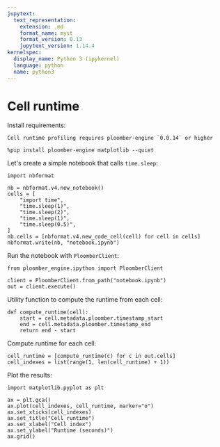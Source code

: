 ```yaml
---
jupytext:
  text_representation:
    extension: .md
    format_name: myst
    format_version: 0.13
    jupytext_version: 1.14.4
kernelspec:
  display_name: Python 3 (ipykernel)
  language: python
  name: python3
---
```


# Cell runtime

Install requirements:

```{important}
Cell runtime profiling requires ploomber-engine `0.0.14` or higher
```

```{code-cell} ipython3
%pip install ploomber-engine matplotlib --quiet
```

Let's create a simple notebook that calls `time.sleep`:

```{code-cell} ipython3
import nbformat

nb = nbformat.v4.new_notebook()
cells = [
    "import time",
    "time.sleep(1)",
    "time.sleep(2)",
    "time.sleep(1)",
    "time.sleep(0.5)",
]
nb.cells = [nbformat.v4.new_code_cell(cell) for cell in cells]
nbformat.write(nb, "notebook.ipynb")
```

Run the notebook with `PloomberClient`:

```{code-cell} ipython3
from ploomber_engine.ipython import PloomberClient
```

```{code-cell} ipython3
client = PloomberClient.from_path("notebook.ipynb")
out = client.execute()
```

Utility function to compute the runtime from each cell:

```{code-cell} ipython3
def compute_runtime(cell):
    start = cell.metadata.ploomber.timestamp_start
    end = cell.metadata.ploomber.timestamp_end
    return end - start
```

Compute runtime for each cell:

```{code-cell} ipython3
cell_runtime = [compute_runtime(c) for c in out.cells]
cell_indexes = list(range(1, len(cell_runtime) + 1))
```

Plot the results:

```{code-cell} ipython3
import matplotlib.pyplot as plt
```

```{code-cell} ipython3
ax = plt.gca()
ax.plot(cell_indexes, cell_runtime, marker="o")
ax.set_xticks(cell_indexes)
ax.set_title("Cell runtime")
ax.set_xlabel("Cell index")
ax.set_ylabel("Runtime (seconds)")
ax.grid()
```

